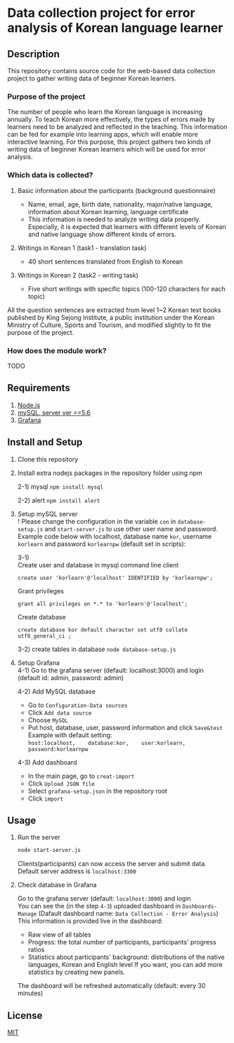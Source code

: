 # Data collection project for error analysis of Korean language learner

## Description
This repository contains source code for the web-based data collection project to gather writing data of beginner Korean learners.

### Purpose of the project
The number of people who learn the Korean language is increasing annually. To teach Korean more effectively, the types of errors made by learners need to be analyzed and reflected in the teaching. This information can be fed for example into learning apps, which will enable more interactive learning. For this purpose, this project gathers two kinds of writing data of beginner Korean learners which will be used for error analysis.

### Which data is collected?
1) Basic information about the participants (background questionnaire)
    - Name, email, age, birth date, nationality, major/native language, information about Korean learning, language certificate
    - This information is needed to analyze writing data properly. Especially, it is expected that learners with different levels of Korean and native language show different kinds of errors.

2) Writings in Korean 1 (task1 - translation task)
    - 40 short sentences translated from English to Korean

3) Writings in Korean 2 (task2 - writing task)
    - Five short writings with specific topics (100-120 characters for each topic)
   
  All the question sentences are extracted from level 1~2 Korean text books published by King Sejong Institute, a public institution under the Korean Ministry of Culture, Sports and Tourism, and modified slightly to fit the purpose of the project.




### How does the module work?
TODO



  
## Requirements
1. [Node.js](https://nodejs.org/en/)  
2. [mySQL, server ver ==5.6](https://dev.mysql.com/downloads/mysql/)
3. [Grafana](https://grafana.com/grafana/download?pg=get&plcmt=selfmanaged-box1-cta1)


## Install and Setup

1. Clone this repository
  
2. Install extra nodejs packages in the repository folder using npm

    2-1) mysql
          ```
          npm install mysql
          ```

   2-2) alert
          ```
          npm install alert
          ```

  
3. Setup mySQL server  
! Please change the configuration in the variable `con` in `database-setup.js` and `start-server.js` to use other user name and password.
Example code below with localhost, database name `kor`, username `korlearn` and password `korlearnpw` (default set in scripts):   
   
    3-1)   
    Create user and database in mysql command line client  


    ```
    create user 'korlearn'@'localhost' IDENTIFIED by 'korlearnpw';
    ```

    Grant privileges
    ```
    grant all privileges on *.* to 'korlearn'@'localhost';
    ```

    Create database
    ```
    create database kor default character set utf8 collate utf8_general_ci ;
    ```




    3-2) create tables in database
      `
      node database-setup.js
      `

4. Setup Grafana  
      4-1) Go to the grafana server (default: localhost:3000) and login  
      (default id: admin, password: admin)

      4-2) Add MySQL database
      - Go to `Configuration-Data sources`
      - Click `Add data source`
      - Choose `MySQL`
      - Put host, database, user, password information and click `Save&test`   
        Example with default setting:   
            ```
            host:localhost,   
            database:kor,   
            user:korlearn,   
            password:korlearnpw
            ```

      4-3) Add dashboard
      - In the main page, go to `creat-import`
      - Click `Upload JSON file`
      - Select `grafana-setup.json` in the repository root
      - Click `import`


## Usage

1. Run the server
      ```bash
      node start-server.js
      ```
    Clients(participants) can now access the server and submit data.  
    Default server address is `localhost:3300`


2. Check database in Grafana  

    Go to the grafana server (default: `localhost:3000`) and login  
    You can see the (in the step `4-3`) uploaded dashboard in `Dashboards-Manage` (Dafault dashboard name: `Data Collection - Error Analysis`)  
    This information is provided live in the dashboard:
    - Raw view of all tables
    - Progress: the total number of participants, participants' progress ratios
    - Statistics about participants' background: distributions of the native languages, Korean and English level
    If you want, you can add more statistics by creating new panels.  
 
    The dashboard will be refreshed automatically (default: every 30 minutes)




## License
[MIT](https://choosealicense.com/licenses/mit/)
